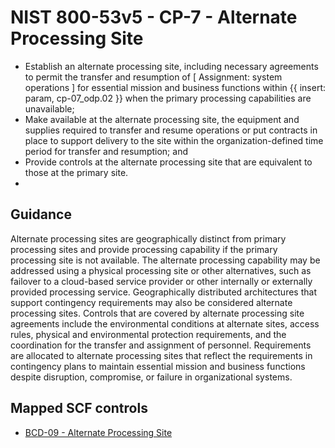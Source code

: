 # NIST 800-53v5 - CP-7 - Alternate Processing Site
- Establish an alternate processing site, including necessary agreements to permit the transfer and resumption of \[ Assignment: system operations \] for essential mission and business functions within {{ insert: param, cp-07_odp.02 }} when the primary processing capabilities are unavailable;
- Make available at the alternate processing site, the equipment and supplies required to transfer and resume operations or put contracts in place to support delivery to the site within the organization-defined time period for transfer and resumption; and
- Provide controls at the alternate processing site that are equivalent to those at the primary site.
-
## Guidance
Alternate processing sites are geographically distinct from primary processing sites and provide processing capability if the primary processing site is not available. The alternate processing capability may be addressed using a physical processing site or other alternatives, such as failover to a cloud-based service provider or other internally or externally provided processing service. Geographically distributed architectures that support contingency requirements may also be considered alternate processing sites. Controls that are covered by alternate processing site agreements include the environmental conditions at alternate sites, access rules, physical and environmental protection requirements, and the coordination for the transfer and assignment of personnel. Requirements are allocated to alternate processing sites that reflect the requirements in contingency plans to maintain essential mission and business functions despite disruption, compromise, or failure in organizational systems.
## Mapped SCF controls
- [BCD-09 - Alternate Processing Site](../scf/bcd-09-alternateprocessingsite.md)